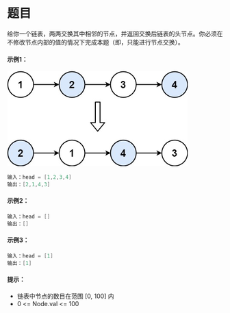 # 题目
给你一个链表，两两交换其中相邻的节点，并返回交换后链表的头节点。你必须在不修改节点内部的值的情况下完成本题（即，只能进行节点交换）。

#### 示例1：
![图片](../Images/0024.jpg)

```c++
输入：head = [1,2,3,4]
输出：[2,1,4,3]
```

#### 示例2：
```c++
输入：head = []
输出：[]
```

#### 示例3：
```c++
输入：head = [1]
输出：[1]
```

#### 提示：

* 链表中节点的数目在范围 [0, 100] 内
* 0 <= Node.val <= 100